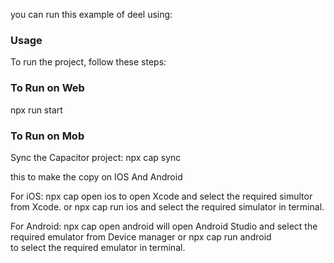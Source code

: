 
you can run this example of deel using:

### Usage
To run the project, follow these steps:

### To Run on Web 
npx run start

### To Run on Mob  
Sync the Capacitor project:
npx cap sync

this to make the copy on IOS And Android

For iOS:
npx cap open ios   to open Xcode and select the required simultor from Xcode.
or
npx cap run ios     and select the required simulator in terminal.

For Android:
npx cap open android    will open Android Studio and select the required emulator from Device manager
or 
npx cap run android    
to select the required emulator in terminal.   

